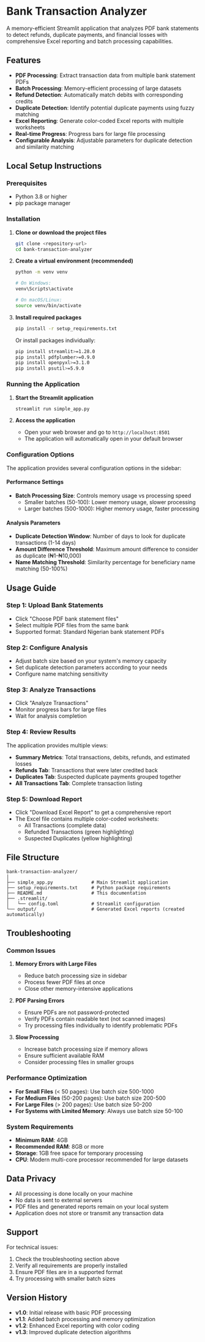 # Bank Transaction Analyzer

A memory-efficient Streamlit application that analyzes PDF bank statements to detect refunds, duplicate payments, and financial losses with comprehensive Excel reporting and batch processing capabilities.

## Features

- **PDF Processing**: Extract transaction data from multiple bank statement PDFs
- **Batch Processing**: Memory-efficient processing of large datasets
- **Refund Detection**: Automatically match debits with corresponding credits
- **Duplicate Detection**: Identify potential duplicate payments using fuzzy matching
- **Excel Reporting**: Generate color-coded Excel reports with multiple worksheets
- **Real-time Progress**: Progress bars for large file processing
- **Configurable Analysis**: Adjustable parameters for duplicate detection and similarity matching

## Local Setup Instructions

### Prerequisites

- Python 3.8 or higher
- pip package manager

### Installation

1. **Clone or download the project files**
   ```bash
   git clone <repository-url>
   cd bank-transaction-analyzer
   ```

2. **Create a virtual environment (recommended)**
   ```bash
   python -m venv venv
   
   # On Windows:
   venv\Scripts\activate
   
   # On macOS/Linux:
   source venv/bin/activate
   ```

3. **Install required packages**
   ```bash
   pip install -r setup_requirements.txt
   ```

   Or install packages individually:
   ```bash
   pip install streamlit>=1.28.0
   pip install pdfplumber>=0.9.0
   pip install openpyxl>=3.1.0
   pip install psutil>=5.9.0
   ```

### Running the Application

1. **Start the Streamlit application**
   ```bash
   streamlit run simple_app.py
   ```

2. **Access the application**
   - Open your web browser and go to `http://localhost:8501`
   - The application will automatically open in your default browser

### Configuration Options

The application provides several configuration options in the sidebar:

#### Performance Settings
- **Batch Processing Size**: Controls memory usage vs processing speed
  - Smaller batches (50-100): Lower memory usage, slower processing
  - Larger batches (500-1000): Higher memory usage, faster processing

#### Analysis Parameters
- **Duplicate Detection Window**: Number of days to look for duplicate transactions (1-14 days)
- **Amount Difference Threshold**: Maximum amount difference to consider as duplicate (₦1-₦10,000)
- **Name Matching Threshold**: Similarity percentage for beneficiary name matching (50-100%)

## Usage Guide

### Step 1: Upload Bank Statements
- Click "Choose PDF bank statement files"
- Select multiple PDF files from the same bank
- Supported format: Standard Nigerian bank statement PDFs

### Step 2: Configure Analysis
- Adjust batch size based on your system's memory capacity
- Set duplicate detection parameters according to your needs
- Configure name matching sensitivity

### Step 3: Analyze Transactions
- Click "Analyze Transactions"
- Monitor progress bars for large files
- Wait for analysis completion

### Step 4: Review Results
The application provides multiple views:

- **Summary Metrics**: Total transactions, debits, refunds, and estimated losses
- **Refunds Tab**: Transactions that were later credited back
- **Duplicates Tab**: Suspected duplicate payments grouped together
- **All Transactions Tab**: Complete transaction listing

### Step 5: Download Report
- Click "Download Excel Report" to get a comprehensive report
- The Excel file contains multiple color-coded worksheets:
  - All Transactions (complete data)
  - Refunded Transactions (green highlighting)
  - Suspected Duplicates (yellow highlighting)

## File Structure

```
bank-transaction-analyzer/
│
├── simple_app.py              # Main Streamlit application
├── setup_requirements.txt     # Python package requirements
├── README.md                  # This documentation
├── .streamlit/
│   └── config.toml            # Streamlit configuration
└── output/                    # Generated Excel reports (created automatically)
```

## Troubleshooting

### Common Issues

1. **Memory Errors with Large Files**
   - Reduce batch processing size in sidebar
   - Process fewer PDF files at once
   - Close other memory-intensive applications

2. **PDF Parsing Errors**
   - Ensure PDFs are not password-protected
   - Verify PDFs contain readable text (not scanned images)
   - Try processing files individually to identify problematic PDFs

3. **Slow Processing**
   - Increase batch processing size if memory allows
   - Ensure sufficient available RAM
   - Consider processing files in smaller groups

### Performance Optimization

- **For Small Files** (< 50 pages): Use batch size 500-1000
- **For Medium Files** (50-200 pages): Use batch size 200-500
- **For Large Files** (> 200 pages): Use batch size 50-200
- **For Systems with Limited Memory**: Always use batch size 50-100

### System Requirements

- **Minimum RAM**: 4GB
- **Recommended RAM**: 8GB or more
- **Storage**: 1GB free space for temporary processing
- **CPU**: Modern multi-core processor recommended for large datasets

## Data Privacy

- All processing is done locally on your machine
- No data is sent to external servers
- PDF files and generated reports remain on your local system
- Application does not store or transmit any transaction data

## Support

For technical issues:
1. Check the troubleshooting section above
2. Verify all requirements are properly installed
3. Ensure PDF files are in a supported format
4. Try processing with smaller batch sizes

## Version History

- **v1.0**: Initial release with basic PDF processing
- **v1.1**: Added batch processing and memory optimization
- **v1.2**: Enhanced Excel reporting with color coding
- **v1.3**: Improved duplicate detection algorithms